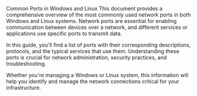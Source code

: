 Common Ports in Windows and Linux
This document provides a comprehensive overview of the most commonly used network ports in both Windows and Linux systems. Network ports are essential for enabling communication between devices over a network, and different services or applications use specific ports to transmit data.

In this guide, you'll find a list of ports with their corresponding descriptions, protocols, and the typical services that use them. Understanding these ports is crucial for network administration, security practices, and troubleshooting.

Whether you're managing a Windows or Linux system, this information will help you identify and manage the network connections critical for your infrastructure.

